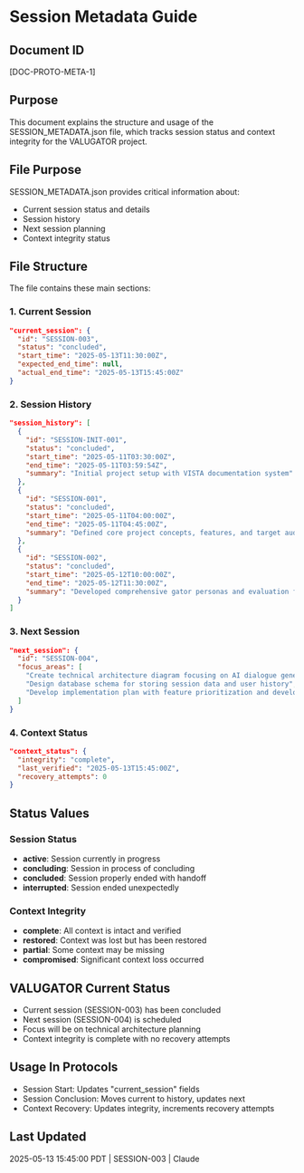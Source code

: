 # Session Metadata Guide

## Document ID
[DOC-PROTO-META-1]

## Purpose
This document explains the structure and usage of the SESSION_METADATA.json file, which tracks session status and context integrity for the VALUGATOR project.

## File Purpose
SESSION_METADATA.json provides critical information about:
- Current session status and details
- Session history
- Next session planning
- Context integrity status

## File Structure
The file contains these main sections:

### 1. Current Session
```json
"current_session": {
  "id": "SESSION-003",
  "status": "concluded",
  "start_time": "2025-05-13T11:30:00Z",
  "expected_end_time": null,
  "actual_end_time": "2025-05-13T15:45:00Z"
}
```

### 2. Session History
```json
"session_history": [
  {
    "id": "SESSION-INIT-001",
    "status": "concluded",
    "start_time": "2025-05-11T03:30:00Z",
    "end_time": "2025-05-11T03:59:54Z",
    "summary": "Initial project setup with VISTA documentation system"
  },
  {
    "id": "SESSION-001",
    "status": "concluded",
    "start_time": "2025-05-11T04:00:00Z",
    "end_time": "2025-05-11T04:45:00Z",
    "summary": "Defined core project concepts, features, and target audience"
  },
  {
    "id": "SESSION-002",
    "status": "concluded",
    "start_time": "2025-05-12T10:00:00Z",
    "end_time": "2025-05-12T11:30:00Z",
    "summary": "Developed comprehensive gator personas and evaluation framework"
  }
]
```

### 3. Next Session
```json
"next_session": {
  "id": "SESSION-004",
  "focus_areas": [
    "Create technical architecture diagram focusing on AI dialogue generation system",
    "Design database schema for storing session data and user history",
    "Develop implementation plan with feature prioritization and development phases"
  ]
}
```

### 4. Context Status
```json
"context_status": {
  "integrity": "complete",
  "last_verified": "2025-05-13T15:45:00Z",
  "recovery_attempts": 0
}
```

## Status Values

### Session Status
- **active**: Session currently in progress
- **concluding**: Session in process of concluding
- **concluded**: Session properly ended with handoff
- **interrupted**: Session ended unexpectedly

### Context Integrity
- **complete**: All context is intact and verified
- **restored**: Context was lost but has been restored
- **partial**: Some context may be missing
- **compromised**: Significant context loss occurred

## VALUGATOR Current Status
- Current session (SESSION-003) has been concluded
- Next session (SESSION-004) is scheduled
- Focus will be on technical architecture planning
- Context integrity is complete with no recovery attempts

## Usage In Protocols
- Session Start: Updates "current_session" fields
- Session Conclusion: Moves current to history, updates next
- Context Recovery: Updates integrity, increments recovery attempts

## Last Updated
2025-05-13 15:45:00 PDT | SESSION-003 | Claude